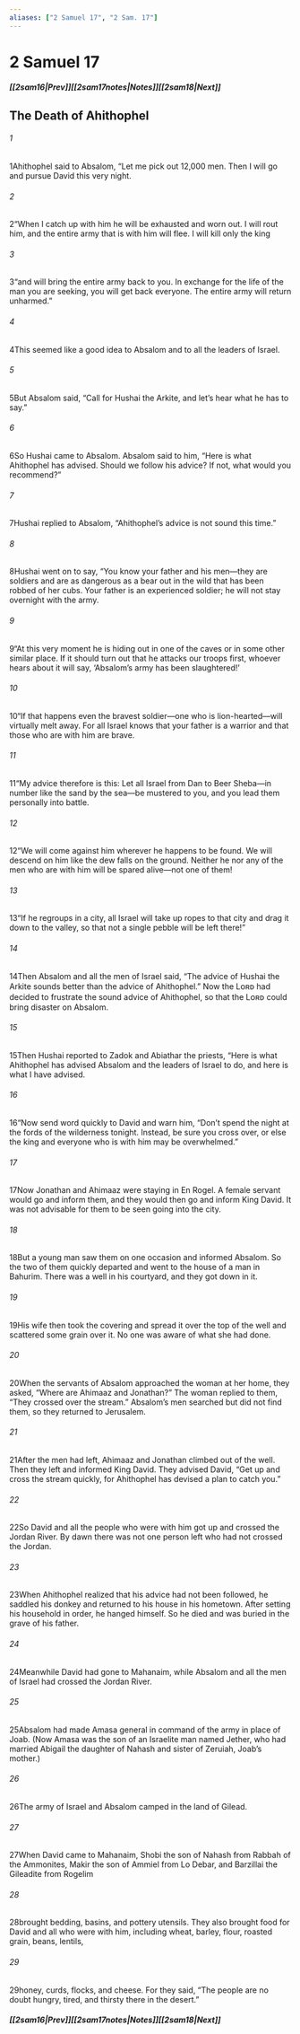 ```yaml
---
aliases: ["2 Samuel 17", "2 Sam. 17"]
---
```

# 2 Samuel 17
##### <span class=arrow-left></span>[[2sam16|Prev]]<span class=navigation-separator></span>[[2sam17notes|Notes]]<span class=navigation-separator></span>[[2sam18|Next]]<span class=arrow-right></span>
## The Death of Ahithophel
###### 1
<span class=verse-first>1</span>Ahithophel said to Absalom, “Let me pick out 12,000 men. Then I will go and pursue David this very night.
###### 2
<span class=verse-body>2</span>“When I catch up with him he will be exhausted and worn out. I will rout him, and the entire army that is with him will flee. I will kill only the king
###### 3
<span class=verse-body>3</span>“and will bring the entire army back to you. In exchange for the life of the man you are seeking, you will get back everyone. The entire army will return unharmed.”
###### 4
<span class=verse-body>4</span>This seemed like a good idea to Absalom and to all the leaders of Israel.
<div class=paragraph-break></div>

###### 5
<span class=verse-first>5</span>But Absalom said, “Call for Hushai the Arkite, and let’s hear what he has to say.”
###### 6
<span class=verse-body>6</span>So Hushai came to Absalom. Absalom said to him, “Here is what Ahithophel has advised. Should we follow his advice? If not, what would you recommend?”
###### 7
<span class=verse-body>7</span>Hushai replied to Absalom, “Ahithophel’s advice is not sound this time.”
###### 8
<span class=verse-body>8</span>Hushai went on to say, “You know your father and his men—they are soldiers and are as dangerous as a bear out in the wild that has been robbed of her cubs. Your father is an experienced soldier; he will not stay overnight with the army.
###### 9
<span class=verse-body>9</span>“At this very moment he is hiding out in one of the caves or in some other similar place. If it should turn out that he attacks our troops first, whoever hears about it will say, ‘Absalom’s army has been slaughtered!’
###### 10
<span class=verse-body>10</span>“If that happens even the bravest soldier—one who is lion-hearted—will virtually melt away. For all Israel knows that your father is a warrior and that those who are with him are brave.
###### 11
<span class=verse-body>11</span>“My advice therefore is this: Let all Israel from Dan to Beer Sheba—in number like the sand by the sea—be mustered to you, and you lead them personally into battle.
###### 12
<span class=verse-body>12</span>“We will come against him wherever he happens to be found. We will descend on him like the dew falls on the ground. Neither he nor any of the men who are with him will be spared alive—not one of them!
###### 13
<span class=verse-body>13</span>“If he regroups in a city, all Israel will take up ropes to that city and drag it down to the valley, so that not a single pebble will be left there!”
###### 14
<span class=verse-body>14</span>Then Absalom and all the men of Israel said, “The advice of Hushai the Arkite sounds better than the advice of Ahithophel.” Now the Lᴏʀᴅ had decided to frustrate the sound advice of Ahithophel, so that the Lᴏʀᴅ could bring disaster on Absalom.
<div class=paragraph-break></div>

###### 15
<span class=verse-first>15</span>Then Hushai reported to Zadok and Abiathar the priests, “Here is what Ahithophel has advised Absalom and the leaders of Israel to do, and here is what I have advised.
###### 16
<span class=verse-body>16</span>“Now send word quickly to David and warn him, “Don’t spend the night at the fords of the wilderness tonight. Instead, be sure you cross over, or else the king and everyone who is with him may be overwhelmed.”
###### 17
<span class=verse-body>17</span>Now Jonathan and Ahimaaz were staying in En Rogel. A female servant would go and inform them, and they would then go and inform King David. It was not advisable for them to be seen going into the city.
###### 18
<span class=verse-body>18</span>But a young man saw them on one occasion and informed Absalom. So the two of them quickly departed and went to the house of a man in Bahurim. There was a well in his courtyard, and they got down in it.
###### 19
<span class=verse-body>19</span>His wife then took the covering and spread it over the top of the well and scattered some grain over it. No one was aware of what she had done.
###### 20
<span class=verse-body>20</span>When the servants of Absalom approached the woman at her home, they asked, “Where are Ahimaaz and Jonathan?” The woman replied to them, “They crossed over the stream.” Absalom’s men searched but did not find them, so they returned to Jerusalem.
<div class=paragraph-break></div>

###### 21
<span class=verse-first>21</span>After the men had left, Ahimaaz and Jonathan climbed out of the well. Then they left and informed King David. They advised David, “Get up and cross the stream quickly, for Ahithophel has devised a plan to catch you.”
###### 22
<span class=verse-body>22</span>So David and all the people who were with him got up and crossed the Jordan River. By dawn there was not one person left who had not crossed the Jordan.
<div class=paragraph-break></div>

###### 23
<span class=verse-first>23</span>When Ahithophel realized that his advice had not been followed, he saddled his donkey and returned to his house in his hometown. After setting his household in order, he hanged himself. So he died and was buried in the grave of his father.
<div class=paragraph-break></div>

###### 24
<span class=verse-first>24</span>Meanwhile David had gone to Mahanaim, while Absalom and all the men of Israel had crossed the Jordan River.
###### 25
<span class=verse-body>25</span>Absalom had made Amasa general in command of the army in place of Joab. (Now Amasa was the son of an Israelite man named Jether, who had married Abigail the daughter of Nahash and sister of Zeruiah, Joab’s mother.)
###### 26
<span class=verse-body>26</span>The army of Israel and Absalom camped in the land of Gilead.
<div class=paragraph-break></div>

###### 27
<span class=verse-first>27</span>When David came to Mahanaim, Shobi the son of Nahash from Rabbah of the Ammonites, Makir the son of Ammiel from Lo Debar, and Barzillai the Gileadite from Rogelim
###### 28
<span class=verse-body>28</span>brought bedding, basins, and pottery utensils. They also brought food for David and all who were with him, including wheat, barley, flour, roasted grain, beans, lentils,
###### 29
<span class=verse-body>29</span>honey, curds, flocks, and cheese. For they said, “The people are no doubt hungry, tired, and thirsty there in the desert.”
##### <span class=arrow-left></span>[[2sam16|Prev]]<span class=navigation-separator></span>[[2sam17notes|Notes]]<span class=navigation-separator></span>[[2sam18|Next]]<span class=arrow-right></span>